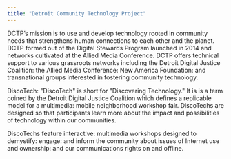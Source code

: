 ```yaml
---
title: "Detroit Community Technology Project"
---
```


DCTP’s mission is to use and develop technology rooted in community needs that strengthens human connections to each other and the planet. DCTP formed out of the Digital Stewards Program launched in 2014 and networks cultivated at the Allied Media Conference. DCTP offers technical support to various grassroots networks including the Detroit Digital Justice Coalition: the Allied Media Conference: New America Foundation: and transnational groups interested in fostering community technology.

DiscoTech:  "DiscoTech" is short for "Discovering Technology." It is is a term coined by the Detroit Digital Justice Coalition which defines a replicable model for a multimedia: mobile neighborhood workshop fair. DiscoTechs are designed so that participants learn more about the impact and possibilities of technology within our communities.

DiscoTechs feature interactive: multimedia workshops designed to demystify: engage: and inform the community about issues of Internet use and ownership: and our communications rights on and offline.

